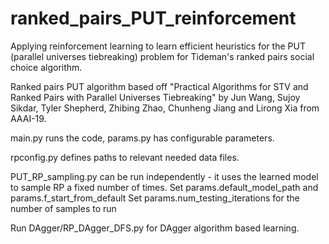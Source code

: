 # ranked_pairs_PUT_reinforcement
Applying reinforcement learning to learn efficient heuristics for the PUT (parallel universes tiebreaking) problem for Tideman's ranked pairs social choice algorithm.

Ranked pairs PUT algorithm based off "Practical Algorithms for STV and Ranked Pairs with Parallel Universes Tiebreaking" by Jun Wang, Sujoy Sikdar, Tyler Shepherd, Zhibing Zhao, Chunheng Jiang and Lirong Xia from AAAI-19.

main.py runs the code, params.py has configurable parameters.

rpconfig.py defines paths to relevant needed data files.

PUT_RP_sampling.py can be run independently - it uses the learned model to sample RP a fixed number of times.
  Set params.default_model_path and params.f_start_from_default
  Set params.num_testing_iterations for the number of samples to run


Run DAgger/RP_DAgger_DFS.py for DAgger algorithm based learning.
